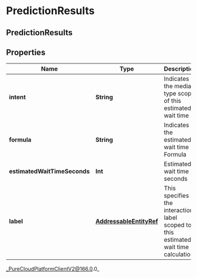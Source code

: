 # PredictionResults

## PredictionResults

## Properties

|Name | Type | Description | Notes|
|------------ | ------------- | ------------- | -------------|
| **intent** | **String** | Indicates the media type scope of this estimated wait time | [optional] |
| **formula** | **String** | Indicates the estimated wait time Formula | |
| **estimatedWaitTimeSeconds** | **Int** | Estimated wait time in seconds | |
| **label** | [**AddressableEntityRef**](AddressableEntityRef) | This specifies the interaction label scoped to this estimated wait time calculation | [optional] |



_PureCloudPlatformClientV2@166.0.0_
